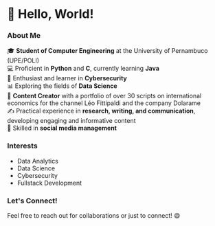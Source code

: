 # 👋 Hello, World!

### About Me

🎓 **Student of Computer Engineering** at the University of Pernambuco (UPE/POLI)  
💻 Proficient in **Python** and **C**, currently learning **Java**  
🔐 Enthusiast and learner in **Cybersecurity**  
📊 Exploring the fields of **Data Science**  
📜 **Content Creator** with a portfolio of over 30 scripts on international economics for the channel Léo Fittipaldi and the company Dolarame  
✍️ Practical experience in **research, writing, and communication**, developing engaging and informative content  
📱 Skilled in **social media management**

### Interests
- Data Analytics
- Data Science
- Cybersecurity
- Fullstack Development

### Let's Connect!
Feel free to reach out for collaborations or just to connect! 😄

